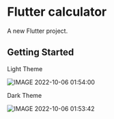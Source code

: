 # Flutter calculator

A new Flutter project.

## Getting Started


Light Theme

![IMAGE 2022-10-06 01:54:00](https://user-images.githubusercontent.com/86294468/194162036-4e3a3db0-4cb7-4c40-856a-3035c90c1b8b.jpg)


Dark Theme

![IMAGE 2022-10-06 01:53:42](https://user-images.githubusercontent.com/86294468/194162240-eb10c82b-0c8c-4fb2-a50c-88a14d47a617.jpg)

